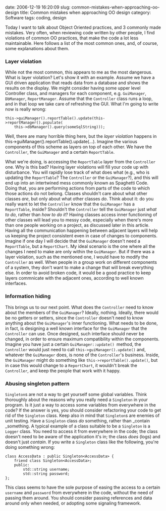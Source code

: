 date: 2006-12-19 16:20:09
slug: common-mistakes-when-approaching-oo-design
title: Common mistakes when approaching OO design
category: Software
tags: coding, design

Today I want to talk about Object Oriented practices, and 3 commonly made
mistakes. Very often, when reviewing code written by other people, I find
violations of common OO practices, that make the code a lot less maintainable.
Here follows a list of the most common ones, and, of course, some explanations
about them.

### Layer violation

While not the most common, this appears to me as the most dangerous. What is
layer violation? Let's show it with an example. Assume we have a GUI driven
application that reads data from a database and shows the results on the
display. We might consider having some upper level Controller class, and
managers for each component, e.g. `GuiManager`, `DbManager`, `ReportManager`.
Assume that the `Controller` class runs a loop, and in that loop we take care
of refreshing the GUI. What I'm going to write now is really wrong:

    this->guiManager().reportTable().update(this->reportManager().populate(
        this->dbManager().query(someSqlString)));

Well, there are many horrible thing here, but the _layer violation_ happens in
this->guiManager().reportTable().update(...). Imagine the various components of
this scheme as layers on top of each other. We have the `Controller`, the
`GuiManager` and a certain `ReportTable`.

What we're doing, is accessing the `ReportTable` layer from the `Controller`
one. Why is this bad? Having layer violations will fill your code up with
disturbance. You will rapidly lose track of what does what (e.g., who is
updating the `ReportTable`? The `Controller` or the `GuiManager`?), and this
will end up into an intertwined mess commonly known as Spaghetti Code.
Doing that, you are performing actions from parts of the code to which those
actions do not belong. Classes shouldn't care about what other classes _are_,
but only about what other classes _do_. Think about it: do you really want to
let the `Controller` know that the `GuiManager` has a `ReportTable`, inside?
Shouldn't the `Controller` tell the `GuiManager` just _what to do_, rather than
_how to do it_? Having classes access inner functioning of other classes will
lead you to messy code, especially when there's more than one people working on
a project, as discussed later in this article. Having all the communication
happening between adjacent layers will help us keeping the project consistent
even in case of changes to components. Imagine if one day I will decide that
the `GuiManager` doesn't need a `ReportTable`, but a `ReportChart`. My ideal
scenario is the one where all the changes I need to make are only within the
`GuiManager`. But if there was a layer violation, such as the mentioned one, I
would have to modify the `Controller` as well. When people in a group work on
different components of a system, they don't want to make a change that will
break everything else. In order to avoid broken code, it would be a good
practice to keep layers commnicate with the adjacent ones, according to well
known interfaces.


### Information hiding

This brings us to our next point. What does the `Controller` need to know about
the members of the `GuiManager`? Ideally, nothing. Ideally, there would be no
getters or setters, since the `Controller` doesn't need to know anything about
the `GuiManager`'s inner functioning. What needs to be done, in fact, is
designing a well known interface for the `GuiManager` that the `Controller` can
use. Once designed, such interface should never be changed, in order to ensure
maximum compatibility within the components. Imagine you have just a certain
`GuiManager::update() `method, the `Controller` would just need to call
`this->guiManager().update()` and, whatever the `GuiManager` does, is none of
the `Controller`'s business. Inside, the `GuiManager` might do something like
`this->reportTable().update()`, but in case this would change to a
`ReportChart`, it wouldn't break the `Controller`, and keep the people that
work with it happy.


### Abusing singleton pattern

`Singleton`s are not a way to get yourself some global variables. Think
thoroughly about the reasons why you really need a `Singleton` in your program.
Is it just a way to access some variables from everywhere in the code? If the
answer is yes, you should consider refactoring your code to get rid of the
`Singleton` class. Keep also in mind that `Singleton`s are enemies of unit
testing. Have a `Singleton` class _do_ something, rather than _contain
_something. A typical example of a class suitable to be a `Singleton` is a
`Logger` class. You need to access it from everywhere in the code; the class
doesn't need to be aware of the application it's in; the class _does_ (logs)
and doesn't just _contain_. If you write a `Singleton` class like the
following, you're doing something wrong:

    class AccessData : public Singleton<AccessData> {
        friend class Singleton<AccessData>;
        public:
            std::string username;
            std::string password;
    };

This class seems to have the sole purpose of easing the access to a certain
`username` and `password` from everywhere in the code, without the need of
passing them around. You should consider passing references and data around
only when needed, or adopting some signaling framework.
